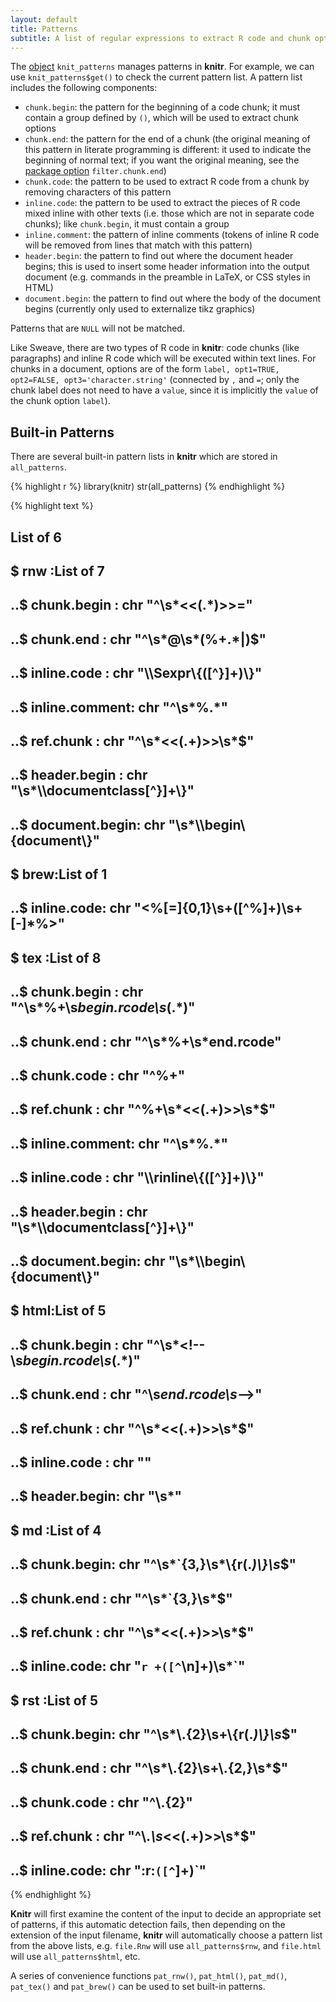 ```yaml
---
layout: default
title: Patterns
subtitle: A list of regular expressions to extract R code and chunk options from the input document
---
```


The [object](objects) `knit_patterns` manages patterns in **knitr**. For example, we can use `knit_patterns$get()` to check the current pattern list. A pattern list includes the following components:

- `chunk.begin`: the pattern for the beginning of a code chunk; it must contain a group defined by `()`, which will be used to extract chunk options
- `chunk.end`: the pattern for the end of a chunk (the original meaning of this pattern in literate programming is different: it used to indicate the beginning of normal text; if you want the original meaning, see the [package option](/knitr/options) `filter.chunk.end`)
- `chunk.code`: the pattern to be used to extract R code from a chunk by removing characters of this pattern
- `inline.code`: the pattern to be used to extract the pieces of R code mixed inline with other texts (i.e. those which are not in separate code chunks); like `chunk.begin`, it must contain a group 
- `inline.comment`: the pattern of inline comments (tokens of inline R code will be removed from lines that match with this pattern)
- `header.begin`: the pattern to find out where the document header begins; this is used to insert some header information into the output document (e.g. commands in the preamble in LaTeX, or CSS styles in HTML)
- `document.begin`: the pattern to find out where the body of the document begins (currently only used to externalize tikz graphics)

Patterns that are `NULL` will not be matched.

Like Sweave, there are two types of R code in **knitr**: code chunks (like paragraphs) and inline R code which will be executed within text lines. For chunks in a document, options are of the form `label, opt1=TRUE, opt2=FALSE, opt3='character.string'` (connected by `,` and `=`; only the chunk label does not need to have a `value`, since it is implicitly the `value` of the chunk option `label`).

## Built-in Patterns

There are several built-in pattern lists in **knitr** which are stored in `all_patterns`.

{% highlight r %}
library(knitr)
str(all_patterns)
{% endhighlight %}



{% highlight text %}
## List of 6
##  $ rnw :List of 7
##   ..$ chunk.begin   : chr "^\\s*<<(.*)>>="
##   ..$ chunk.end     : chr "^\\s*@\\s*(%+.*|)$"
##   ..$ inline.code   : chr "\\\\Sexpr\\{([^}]+)\\}"
##   ..$ inline.comment: chr "^\\s*%.*"
##   ..$ ref.chunk     : chr "^\\s*<<(.+)>>\\s*$"
##   ..$ header.begin  : chr "\\s*\\\\documentclass[^}]+\\}"
##   ..$ document.begin: chr "\\s*\\\\begin\\{document\\}"
##  $ brew:List of 1
##   ..$ inline.code: chr "<%[=]{0,1}\\s+([^%]+)\\s+[-]*%>"
##  $ tex :List of 8
##   ..$ chunk.begin   : chr "^\\s*%+\\s*begin.rcode\\s*(.*)"
##   ..$ chunk.end     : chr "^\\s*%+\\s*end.rcode"
##   ..$ chunk.code    : chr "^%+"
##   ..$ ref.chunk     : chr "^%+\\s*<<(.+)>>\\s*$"
##   ..$ inline.comment: chr "^\\s*%.*"
##   ..$ inline.code   : chr "\\\\rinline\\{([^}]+)\\}"
##   ..$ header.begin  : chr "\\s*\\\\documentclass[^}]+\\}"
##   ..$ document.begin: chr "\\s*\\\\begin\\{document\\}"
##  $ html:List of 5
##   ..$ chunk.begin : chr "^\\s*<!--\\s*begin.rcode\\s*(.*)"
##   ..$ chunk.end   : chr "^\\s*end.rcode\\s*-->"
##   ..$ ref.chunk   : chr "^\\s*<<(.+)>>\\s*$"
##   ..$ inline.code : chr "<!--\\s*rinline(.+?)-->"
##   ..$ header.begin: chr "\\s*<head>"
##  $ md  :List of 4
##   ..$ chunk.begin: chr "^\\s*`{3,}\\s*\\{r(.*)\\}\\s*$"
##   ..$ chunk.end  : chr "^\\s*`{3,}\\s*$"
##   ..$ ref.chunk  : chr "^\\s*<<(.+)>>\\s*$"
##   ..$ inline.code: chr "`r +([^`\n]+)\\s*`"
##  $ rst :List of 5
##   ..$ chunk.begin: chr "^\\s*\\.{2}\\s+\\{r(.*)\\}\\s*$"
##   ..$ chunk.end  : chr "^\\s*\\.{2}\\s+\\.{2,}\\s*$"
##   ..$ chunk.code : chr "^\\.{2}"
##   ..$ ref.chunk  : chr "^\\.*\\s*<<(.+)>>\\s*$"
##   ..$ inline.code: chr ":r:`([^`]+)`"
{% endhighlight %}

**Knitr** will first examine the content of the input to decide an appropriate set of patterns, if this automatic detection fails, then depending on the extension of the input filename, **knitr** will automatically choose a pattern list from the above lists, e.g. `file.Rnw` will use `all_patterns$rnw`, and `file.html` will use `all_patterns$html`, etc.

A series of convenience functions `pat_rnw()`, `pat_html()`, `pat_md()`, `pat_tex()` and `pat_brew()` can be used to set built-in patterns.

